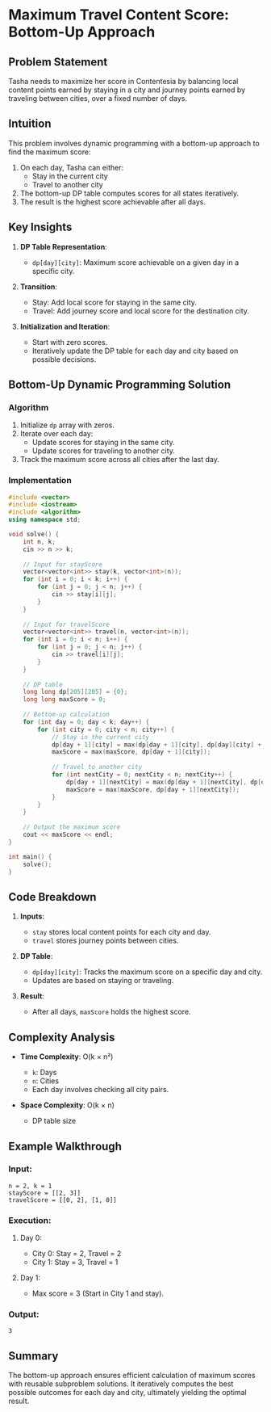 # Maximum Travel Content Score: Bottom-Up Approach  
## Problem Statement  
Tasha needs to maximize her score in Contentesia by balancing local content points earned by staying in a city and journey points earned by traveling between cities, over a fixed number of days.  

## Intuition  
This problem involves dynamic programming with a bottom-up approach to find the maximum score:  
1. On each day, Tasha can either:  
   - Stay in the current city  
   - Travel to another city  
2. The bottom-up DP table computes scores for all states iteratively.  
3. The result is the highest score achievable after all days.  

## Key Insights  
1. **DP Table Representation**:  
   - `dp[day][city]`: Maximum score achievable on a given day in a specific city.  

2. **Transition**:  
   - Stay: Add local score for staying in the same city.  
   - Travel: Add journey score and local score for the destination city.  

3. **Initialization and Iteration**:  
   - Start with zero scores.  
   - Iteratively update the DP table for each day and city based on possible decisions.  

## Bottom-Up Dynamic Programming Solution  
### Algorithm  
1. Initialize `dp` array with zeros.  
2. Iterate over each day:  
   - Update scores for staying in the same city.  
   - Update scores for traveling to another city.  
3. Track the maximum score across all cities after the last day.  

### Implementation  
```cpp
#include <vector>
#include <iostream>
#include <algorithm>
using namespace std;

void solve() {
    int n, k; 
    cin >> n >> k;
    
    // Input for stayScore
    vector<vector<int>> stay(k, vector<int>(n));
    for (int i = 0; i < k; i++) {
        for (int j = 0; j < n; j++) {
            cin >> stay[i][j];
        }
    }
    
    // Input for travelScore
    vector<vector<int>> travel(n, vector<int>(n));
    for (int i = 0; i < n; i++) {
        for (int j = 0; j < n; j++) {
            cin >> travel[i][j];
        }
    }
    
    // DP table
    long long dp[205][205] = {0};
    long long maxScore = 0;
    
    // Bottom-up calculation
    for (int day = 0; day < k; day++) {
        for (int city = 0; city < n; city++) {
            // Stay in the current city
            dp[day + 1][city] = max(dp[day + 1][city], dp[day][city] + stay[day][city]);
            maxScore = max(maxScore, dp[day + 1][city]);
            
            // Travel to another city
            for (int nextCity = 0; nextCity < n; nextCity++) {
                dp[day + 1][nextCity] = max(dp[day + 1][nextCity], dp[day][city] + travel[city][nextCity]);
                maxScore = max(maxScore, dp[day + 1][nextCity]);
            }
        }
    }
    
    // Output the maximum score
    cout << maxScore << endl;
}

int main() {
    solve();
}
```  

## Code Breakdown  
1. **Inputs**:  
   - `stay` stores local content points for each city and day.  
   - `travel` stores journey points between cities.  

2. **DP Table**:  
   - `dp[day][city]`: Tracks the maximum score on a specific day and city.  
   - Updates are based on staying or traveling.  

3. **Result**:  
   - After all days, `maxScore` holds the highest score.  

## Complexity Analysis  
- **Time Complexity**: O(k × n²)  
  * `k`: Days  
  * `n`: Cities  
  * Each day involves checking all city pairs.  

- **Space Complexity**: O(k × n)  
  * DP table size  

## Example Walkthrough  
### Input:  
```
n = 2, k = 1  
stayScore = [[2, 3]]  
travelScore = [[0, 2], [1, 0]]  
```  

### Execution:  
1. Day 0:  
   - City 0: Stay = 2, Travel = 2  
   - City 1: Stay = 3, Travel = 1  

2. Day 1:  
   - Max score = 3 (Start in City 1 and stay).  

### Output:  
```
3
```  

## Summary  
The bottom-up approach ensures efficient calculation of maximum scores with reusable subproblem solutions. It iteratively computes the best possible outcomes for each day and city, ultimately yielding the optimal result.
